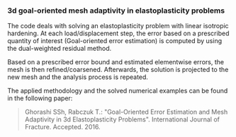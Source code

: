 ### 3d goal-oriented mesh adaptivity in elastoplasticity problems

The code deals with solving an elastoplasticity problem with linear isotropic hardening. At each load/displacement step, the error based on a prescribed quantity of interest (Goal-oriented error estimation) is computed by using the dual-weighted residual method.

Based on a prescribed error bound and estimated elementwise errors,
the mesh is then refined/coarsened. Afterwards, the solution is projected to the new mesh and the analysis process is repeated.

The applied methodology and the solved numerical examples can be found in the following paper:

> Ghorashi SSh, Rabczuk T.:
> "Goal-Oriented Error Estimation and Mesh
>  Adaptivity in 3d Elastoplasticity Problems".
> International Journal of Fracture. Accepted. 2016.

